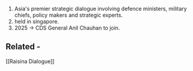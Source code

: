1. Asia's premier strategic dialogue involving defence ministers, military chiefs, policy makers and strategic experts.
2. held in singapore.
3. 2025 -> CDS General Anil Chauhan to join.

## Related - 
[[Raisina Dialogue]]
